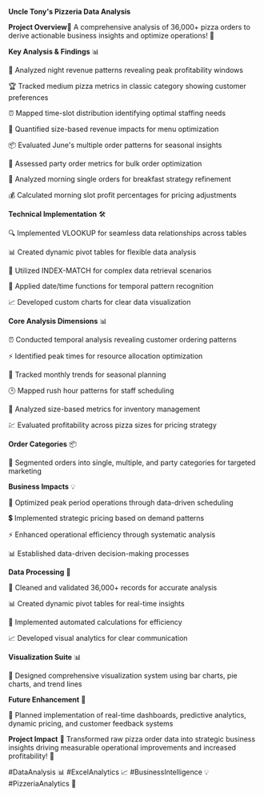 ****Uncle Tony's Pizzeria Data Analysis****



**Project Overview**🎯
A comprehensive analysis of 36,000+ pizza orders to derive actionable business insights and optimize operations! 🚀


**Key Analysis & Findings** 📊


🌙 Analyzed night revenue patterns revealing peak profitability windows

🏆 Tracked medium pizza metrics in classic category showing customer preferences

⏰ Mapped time-slot distribution identifying optimal staffing needs

📏 Quantified size-based revenue impacts for menu optimization

📦 Evaluated June's multiple order patterns for seasonal insights

🎉 Assessed party order metrics for bulk order optimization

🌅 Analyzed morning single orders for breakfast strategy refinement

💰 Calculated morning slot profit percentages for pricing adjustments


**Technical Implementation** 🛠️


🔍 Implemented VLOOKUP for seamless data relationships across tables

📊 Created dynamic pivot tables for flexible data analysis

🎯 Utilized INDEX-MATCH for complex data retrieval scenarios

📅 Applied date/time functions for temporal pattern recognition

📈 Developed custom charts for clear data visualization

**Core Analysis Dimensions** 📊


⏰ Conducted temporal analysis revealing customer ordering patterns

⚡ Identified peak times for resource allocation optimization

📅 Tracked monthly trends for seasonal planning

🕒 Mapped rush hour patterns for staff scheduling

📏 Analyzed size-based metrics for inventory management

💹 Evaluated profitability across pizza sizes for pricing strategy

**Order Categories** 📦


🔄 Segmented orders into single, multiple, and party categories for targeted marketing

**Business Impacts** 💡


🎯 Optimized peak period operations through data-driven scheduling

💲 Implemented strategic pricing based on demand patterns

⚡ Enhanced operational efficiency through systematic analysis

📊 Established data-driven decision-making processes

**Data Processing** 🔢


🧹 Cleaned and validated 36,000+ records for accurate analysis

📊 Created dynamic pivot tables for real-time insights

🔄 Implemented automated calculations for efficiency

📈 Developed visual analytics for clear communication

**Visualization Suite** 📊


🎨 Designed comprehensive visualization system using bar charts, pie charts, and trend lines

**Future Enhancement** 🚀


📱 Planned implementation of real-time dashboards, predictive analytics, dynamic pricing, and customer feedback systems

**Project Impact** 💫
Transformed raw pizza order data into strategic business insights driving measurable operational improvements and increased profitability! 🎯


#DataAnalysis 📊 #ExcelAnalytics 📈 #BusinessIntelligence 💡 #PizzeriaAnalytics 🍕
